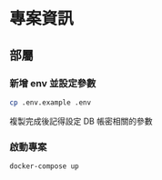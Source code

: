 # 專案資訊

## 部屬

### 新增 env 並設定參數

```bash
cp .env.example .env
```

複製完成後記得設定 DB 帳密相關的參數

### 啟動專案

```bash
docker-compose up
```
